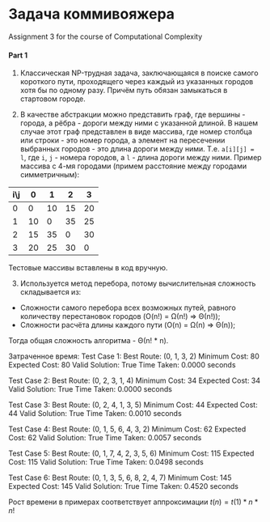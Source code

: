 # Задача коммивояжера
Assignment 3 for the course of Computational Complexity 

#### Part 1
1. Классическая NP-трудная задача, заключающаяся в поиске самого короткого пути, проходящего через каждый из указанных городов хотя бы по одному разу. Причём путь обязан замыкаться в стартовом городе.

2. В качестве абстракции можно представить граф, где вершины - города, а рёбра - дороги между ними с указанной длиной. В нашем случае этот граф представлен в виде массива, где номер столбца или строки - это номер города, а элемент на пересечении выбранных городов - это длина дороги между ними. Т.е.
```a[i][j] = l```, где `i`, `j` - номера городов, а `l` - длина дороги между ними.
Пример массива с 4-мя городами (примем расстояние между городами симметричным):

| i\j | 0   | 1   | 2   | 3   |
| --- | --- | --- | --- | --- |
| 0   | 0   | 10  | 15  | 20  |
| 1   | 10  | 0   | 35  | 25  |
| 2   | 15  | 35  | 0   | 30  |
| 3   | 20  | 25  | 30  | 0   |

Тестовые массивы вставлены в код вручную.

3. Используется метод перебора, потому вычислительная сложность складывается из: 
- Сложности самого перебора всех возможных путей, равного количеству перестановок городов (O(n!) = Ω(n!) => Θ(n!));
- Сложности расчёта длины каждого пути (O(n) = Ω(n) => Θ(n));

Тогда общая сложность алгоритма - Θ(n! $*$ n).

Затраченное время:
Test Case 1:
  Best Route: (0, 1, 3, 2)
  Minimum Cost: 80
  Expected Cost: 80
  Valid Solution: True
  Time Taken: 0.0000 seconds

Test Case 2:
  Best Route: (0, 2, 3, 1, 4)
  Minimum Cost: 34
  Expected Cost: 34
  Valid Solution: True
  Time Taken: 0.0000 seconds

Test Case 3:
  Best Route: (0, 2, 4, 1, 3, 5)
  Minimum Cost: 44
  Expected Cost: 44
  Valid Solution: True
  Time Taken: 0.0010 seconds

Test Case 4:
  Best Route: (0, 1, 5, 6, 4, 3, 2)
  Minimum Cost: 62
  Expected Cost: 62
  Valid Solution: True
  Time Taken: 0.0057 seconds

Test Case 5:
  Best Route: (0, 1, 7, 4, 2, 3, 5, 6)
  Minimum Cost: 115
  Expected Cost: 115
  Valid Solution: True
  Time Taken: 0.0498 seconds

Test Case 6:
  Best Route: (0, 1, 3, 5, 6, 8, 2, 4, 7)
  Minimum Cost: 145
  Expected Cost: 145
  Valid Solution: True
  Time Taken: 0.4520 seconds

Рост времени в примерах соответствует аппроксимации $t(n) = t(1) * n * n!$